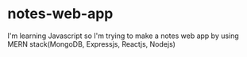 # notes-web-app
I'm learning Javascript so I'm trying to make a notes web app by using MERN stack(MongoDB, Expressjs, Reactjs, Nodejs)

